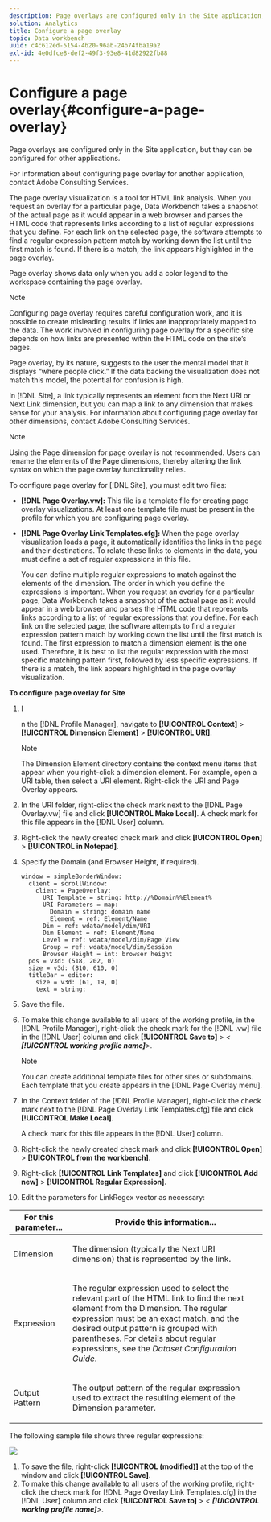 ```yaml
---
description: Page overlays are configured only in the Site application, but they can be configured for other applications.
solution: Analytics
title: Configure a page overlay
topic: Data workbench
uuid: c4c612ed-5154-4b20-96ab-24b74fba19a2
exl-id: 4e0dfce8-def2-49f3-93e8-41d82922fb88
---
```

# Configure a page overlay{#configure-a-page-overlay}

Page overlays are configured only in the Site application, but they can be configured for other applications.

 For information about configuring page overlay for another application, contact Adobe Consulting Services.

The page overlay visualization is a tool for HTML link analysis. When you request an overlay for a particular page, Data Workbench takes a snapshot of the actual page as it would appear in a web browser and parses the HTML code that represents links according to a list of regular expressions that you define. For each link on the selected page, the software attempts to find a regular expression pattern match by working down the list until the first match is found. If there is a match, the link appears highlighted in the page overlay.

Page overlay shows data only when you add a color legend to the workspace containing the page overlay.

>[!NOTE]
>
>Configuring page overlay requires careful configuration work, and it is possible to create misleading results if links are inappropriately mapped to the data. The work involved in configuring page overlay for a specific site depends on how links are presented within the HTML code on the site’s pages.

Page overlay, by its nature, suggests to the user the mental model that it displays “where people click.” If the data backing the visualization does not match this model, the potential for confusion is high.

In [!DNL Site], a link typically represents an element from the Next URI or Next Link dimension, but you can map a link to any dimension that makes sense for your analysis. For information about configuring page overlay for other dimensions, contact Adobe Consulting Services.

>[!NOTE]
>
>Using the Page dimension for page overlay is not recommended. Users can rename the elements of the Page dimensions, thereby altering the link syntax on which the page overlay functionality relies.

To configure page overlay for [!DNL Site], you must edit two files:

* **[!DNL Page Overlay.vw]:** This file is a template file for creating page overlay visualizations. At least one template file must be present in the profile for which you are configuring page overlay. 
* **[!DNL Page Overlay Link Templates.cfg]:** When the page overlay visualization loads a page, it automatically identifies the links in the page and their destinations. To relate these links to elements in the data, you must define a set of regular expressions in this file.

  You can define multiple regular expressions to match against the elements of the dimension. The order in which you define the expressions is important. When you request an overlay for a particular page, Data Workbench takes a snapshot of the actual page as it would appear in a web browser and parses the HTML code that represents links according to a list of regular expressions that you define. For each link on the selected page, the software attempts to find a regular expression pattern match by working down the list until the first match is found. The first expression to match a dimension element is the one used. Therefore, it is best to list the regular expression with the most specific matching pattern first, followed by less specific expressions. If there is a match, the link appears highlighted in the page overlay visualization.

**To configure page overlay for Site**

1. I

   n the [!DNL Profile Manager], navigate to **[!UICONTROL Context]** > **[!UICONTROL Dimension Element]** > **[!UICONTROL URI]**.

   >[!NOTE]
   >
   >The Dimension Element directory contains the context menu items that appear when you right-click a dimension element. For example, open a URI table, then select a URI element. Right-click the URI and Page Overlay appears.

1. In the URI folder, right-click the check mark next to the [!DNL Page Overlay.vw] file and click **[!UICONTROL Make Local]**. A check mark for this file appears in the [!DNL User] column. 
1. Right-click the newly created check mark and click **[!UICONTROL Open]** > **[!UICONTROL in Notepad]**. 
1. Specify the Domain (and Browser Height, if required).

   ```
   window = simpleBorderWindow: 
     client = scrollWindow: 
       client = PageOverlay: 
         URI Template = string: http://%Domain%%Element%
         URI Parameters = map: 
           Domain = string: domain name
           Element = ref: Element/Name
         Dim = ref: wdata/model/dim/URI
         Dim Element = ref: Element/Name
         Level = ref: wdata/model/dim/Page View
         Group = ref: wdata/model/dim/Session
         Browser Height = int: browser height
     pos = v3d: (518, 202, 0)
     size = v3d: (810, 610, 0)
     titleBar = editor: 
       size = v3d: (61, 19, 0)
       text = string: 
   ```

1. Save the file. 
1. To make this change available to all users of the working profile, in the [!DNL Profile Manager], right-click the check mark for the [!DNL .vw] file in the [!DNL User] column and click **[!UICONTROL Save to]** > *< **[!UICONTROL working profile name]**>*.

   >[!NOTE]
   >
   >You can create additional template files for other sites or subdomains. Each template that you create appears in the [!DNL Page Overlay menu].

1. In the Context folder of the [!DNL Profile Manager], right-click the check mark next to the [!DNL Page Overlay Link Templates.cfg] file and click **[!UICONTROL Make Local]**.

   A check mark for this file appears in the [!DNL User] column. 

1. Right-click the newly created check mark and click **[!UICONTROL Open]** > **[!UICONTROL from the workbench]**. 
1. Right-click **[!UICONTROL Link Templates]** and click **[!UICONTROL Add new]** > **[!UICONTROL Regular Expression]**. 
1. Edit the parameters for LinkRegex vector as necessary:

<table id="table_24DD4BB5009542F7BB1DA3318E2E6E2B"> 
 <thead> 
  <tr> 
   <th colname="col1" class="entry"> For this parameter... </th> 
   <th colname="col2" class="entry"> Provide this information... </th> 
  </tr>
 </thead>
 <tbody> 
  <tr> 
   <td colname="col1"> <p>Dimension </p> </td> 
   <td colname="col2"> <p>The dimension (typically the Next URI dimension) that is represented by the link. </p> </td> 
  </tr> 
  <tr> 
   <td colname="col1"> <p>Expression </p> </td> 
   <td colname="col2"> <p>The regular expression used to select the relevant part of the HTML link to find the next element from the Dimension. The regular expression must be an exact match, and the desired output pattern is grouped with parentheses. For details about regular expressions, see the <i>Dataset Configuration Guide</i>. </p> </td> 
  </tr> 
  <tr> 
   <td colname="col1"> <p>Output Pattern </p> </td> 
   <td colname="col2"> <p>The output pattern of the regular expression used to extract the resulting element of the Dimension parameter. </p> </td> 
  </tr> 
 </tbody> 
</table>

   The following sample file shows three regular expressions:

   ![](assets/cfg_PageOverlayLinkTemplates_Example.png)

1. To save the file, right-click **[!UICONTROL (modified)]** at the top of the window and click **[!UICONTROL Save]**. 
1. To make this change available to all users of the working profile, right-click the check mark for [!DNL Page Overlay Link Templates.cfg] in the [!DNL User] column and click **[!UICONTROL Save to]** > *< **[!UICONTROL working profile name]**>*.
